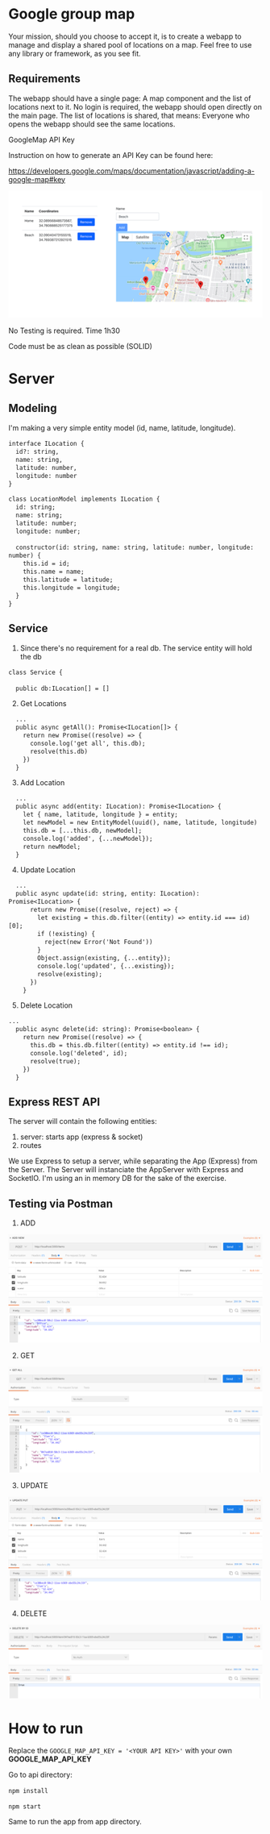 
# Google group map

Your mission, should you choose to accept it, is to create a webapp to manage
and display a shared pool of locations on a map.
Feel free to use any library or framework, as you see fit.

## Requirements

The webapp should have a single page: A map component and the list of
locations next to it.
No login is required, the webapp should open directly on the main page.
The list of locations is shared, that means:
Everyone who opens the webapp should see the same locations.

GoogleMap API Key

Instruction on how to generate an API Key can be found here:

https://developers.google.com/maps/documentation/javascript/adding-a-google-map#key

![PrintScreen](/images/screen.png)

No Testing is required. Time 1h30

Code must be as clean as possible (SOLID)

# Server

## Modeling

I'm making a very simple entity model (id, name, latitude, longitude).

```
interface ILocation {
  id?: string,
  name: string,
  latitude: number,
  longitude: number
}
```

```
class LocationModel implements ILocation {
  id: string;
  name: string;
  latitude: number;
  longitude: number;

  constructor(id: string, name: string, latitude: number, longitude: number) {
    this.id = id;
    this.name = name;
    this.latitude = latitude;
    this.longitude = longitude;
  }
}
```

## Service

1. Since there's no requirement for a real db. The service entity will hold the db

```
class Service {
  
  public db:ILocation[] = []

```

2. Get Locations

```
  ...
  public async getAll(): Promise<ILocation[]> {
    return new Promise((resolve) => {
      console.log('get all', this.db);
      resolve(this.db)
    })
  }
```

3. Add Location
```
  ...
  public async add(entity: ILocation): Promise<ILocation> {
    let { name, latitude, longitude } = entity;
    let newModel = new EntityModel(uuid(), name, latitude, longitude)
    this.db = [...this.db, newModel];
    console.log('added', {...newModel});
    return newModel;
  }
```

4. Update Location

```
  ...
  public async update(id: string, entity: ILocation): Promise<ILocation> {
      return new Promise((resolve, reject) => {
        let existing = this.db.filter((entity) => entity.id === id)[0];
        if (!existing) {
          reject(new Error('Not Found'))
        }
        Object.assign(existing, {...entity});
        console.log('updated', {...existing});
        resolve(existing);
      })
    }
```

5. Delete Location

```
...
  public async delete(id: string): Promise<boolean> {
    return new Promise((resolve) => {
      this.db = this.db.filter((entity) => entity.id !== id);
      console.log('deleted', id);
      resolve(true);
    })
  }
```

## Express REST API

The server will contain the following entities:


1. server: starts app (express & socket)
2. routes

We use Express to setup a server, while separating the App (Express) from the Server.
The Server will instanciate the AppServer with Express and SocketIO. 
I'm using an in memory DB for the sake of the exercise.

## Testing via Postman

1. ADD

![ADD](/images/add.png)

2. GET

![GET](/images/get.png)

3. UPDATE

![UPDATE](/images/update.png)

4. DELETE

![DELETE](/images/delete.png)


# How to run

Replace the ```GOOGLE_MAP_API_KEY = '<YOUR API KEY>'``` with your own **GOOGLE_MAP_API_KEY**

Go to api directory:

```npm install```

```npm start```

Same to run the app from app directory.












